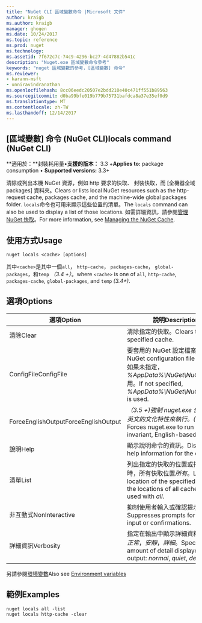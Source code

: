 ```yaml
---
title: "NuGet CLI 區域變數命令 |Microsoft 文件"
author: kraigb
ms.author: kraigb
manager: ghogen
ms.date: 10/24/2017
ms.topic: reference
ms.prod: nuget
ms.technology: 
ms.assetid: 7f672c7c-74c9-4296-bc27-4d47882b541c
description: "Nuget.exe 區域變數命令參考"
keywords: "nuget 區域變數的參考，[區域變數] 命令"
ms.reviewer:
- karann-msft
- unniravindranathan
ms.openlocfilehash: 8cc06eedc20507e2bdd210e40c471ff551b89563
ms.sourcegitcommit: d0ba99bfe019b779b75731bafdca8a37e35ef0d9
ms.translationtype: MT
ms.contentlocale: zh-TW
ms.lasthandoff: 12/14/2017
---
```

## <a name="locals-command-nuget-cli"></a><span data-ttu-id="f568b-104">[區域變數] 命令 (NuGet CLI)</span><span class="sxs-lookup"><span data-stu-id="f568b-104">locals command (NuGet CLI)</span></span>

<span data-ttu-id="f568b-105">**適用於：**封裝耗用量&bullet;**支援的版本：** 3.3 +</span><span class="sxs-lookup"><span data-stu-id="f568b-105">**Applies to:** package consumption &bullet; **Supported versions:** 3.3+</span></span>

<span data-ttu-id="f568b-106">清除或列出本機 NuGet 資源，例如 http 要求的快取、 封裝快取，而 [全機器全域 packages] 資料夾。</span><span class="sxs-lookup"><span data-stu-id="f568b-106">Clears or lists local NuGet resources such as the http-request cache, packages cache, and the machine-wide global packages folder.</span></span> <span data-ttu-id="f568b-107">`locals`命令也可用來顯示這些位置的清單。</span><span class="sxs-lookup"><span data-stu-id="f568b-107">The `locals` command can also be used to display a list of those locations.</span></span> <span data-ttu-id="f568b-108">如需詳細資訊，請參閱[管理 NuGet 快取](../consume-packages/managing-the-nuget-cache.md)。</span><span class="sxs-lookup"><span data-stu-id="f568b-108">For more information, see [Managing the NuGet Cache](../consume-packages/managing-the-nuget-cache.md).</span></span>

## <a name="usage"></a><span data-ttu-id="f568b-109">使用方式</span><span class="sxs-lookup"><span data-stu-id="f568b-109">Usage</span></span>

```
nuget locals <cache> [options]
```

<span data-ttu-id="f568b-110">其中`<cache>`是其中一個`all`， `http-cache`， `packages-cache`， `global-packages`，和`temp` *（3.4 +）*。</span><span class="sxs-lookup"><span data-stu-id="f568b-110">where `<cache>` is one of `all`, `http-cache`, `packages-cache`, `global-packages`, and `temp` *(3.4+)*.</span></span>

## <a name="options"></a><span data-ttu-id="f568b-111">選項</span><span class="sxs-lookup"><span data-stu-id="f568b-111">Options</span></span>

| <span data-ttu-id="f568b-112">選項</span><span class="sxs-lookup"><span data-stu-id="f568b-112">Option</span></span> | <span data-ttu-id="f568b-113">說明</span><span class="sxs-lookup"><span data-stu-id="f568b-113">Description</span></span> |
| --- | --- |
| <span data-ttu-id="f568b-114">清除</span><span class="sxs-lookup"><span data-stu-id="f568b-114">Clear</span></span> | <span data-ttu-id="f568b-115">清除指定的快取。</span><span class="sxs-lookup"><span data-stu-id="f568b-115">Clears the specified cache.</span></span> |
| <span data-ttu-id="f568b-116">ConfigFile</span><span class="sxs-lookup"><span data-stu-id="f568b-116">ConfigFile</span></span> | <span data-ttu-id="f568b-117">要套用的 NuGet 設定檔案。</span><span class="sxs-lookup"><span data-stu-id="f568b-117">The NuGet configuration file to apply.</span></span> <span data-ttu-id="f568b-118">如果未指定， *%AppData%\NuGet\NuGet.Config*用。</span><span class="sxs-lookup"><span data-stu-id="f568b-118">If not specified, *%AppData%\NuGet\NuGet.Config* is used.</span></span> |
| <span data-ttu-id="f568b-119">ForceEnglishOutput</span><span class="sxs-lookup"><span data-stu-id="f568b-119">ForceEnglishOutput</span></span> | <span data-ttu-id="f568b-120">*（3.5 +)*強制 nuget.exe 使用不變，英文的文化特性來執行。</span><span class="sxs-lookup"><span data-stu-id="f568b-120">*(3.5+)* Forces nuget.exe to run using an invariant, English-based culture.</span></span> |
| <span data-ttu-id="f568b-121">說明</span><span class="sxs-lookup"><span data-stu-id="f568b-121">Help</span></span> | <span data-ttu-id="f568b-122">顯示說明命令的資訊。</span><span class="sxs-lookup"><span data-stu-id="f568b-122">Displays help information for the command.</span></span> |
| <span data-ttu-id="f568b-123">清單</span><span class="sxs-lookup"><span data-stu-id="f568b-123">List</span></span> | <span data-ttu-id="f568b-124">列出指定的快取的位置或搭配使用時，所有快取位置*所有*。</span><span class="sxs-lookup"><span data-stu-id="f568b-124">Lists the location of the specified cache, or the locations of all caches when used with *all*.</span></span> |
| <span data-ttu-id="f568b-125">非互動式</span><span class="sxs-lookup"><span data-stu-id="f568b-125">NonInteractive</span></span> | <span data-ttu-id="f568b-126">抑制使用者輸入或確認提示。</span><span class="sxs-lookup"><span data-stu-id="f568b-126">Suppresses prompts for user input or confirmations.</span></span> |
| <span data-ttu-id="f568b-127">詳細資訊</span><span class="sxs-lookup"><span data-stu-id="f568b-127">Verbosity</span></span> | <span data-ttu-id="f568b-128">指定在輸出中顯示詳細資料的數量：*正常*，*安靜*，*詳細*。</span><span class="sxs-lookup"><span data-stu-id="f568b-128">Specifies the amount of detail displayed in the output: *normal*, *quiet*, *detailed*.</span></span> |

<span data-ttu-id="f568b-129">另請參閱[環境變數](cli-ref-environment-variables.md)</span><span class="sxs-lookup"><span data-stu-id="f568b-129">Also see [Environment variables](cli-ref-environment-variables.md)</span></span>

## <a name="examples"></a><span data-ttu-id="f568b-130">範例</span><span class="sxs-lookup"><span data-stu-id="f568b-130">Examples</span></span>

```
nuget locals all -list
nuget locals http-cache -clear
```
